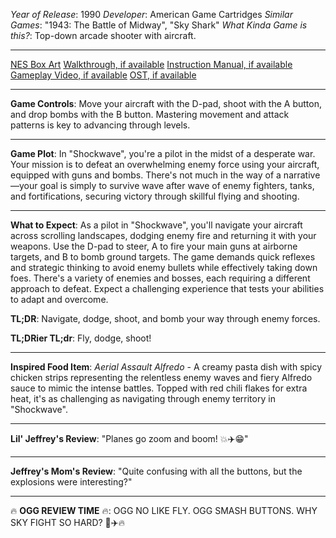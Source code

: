 *Year of Release*: 1990
*Developer*: American Game Cartridges
*Similar Games*: "1943: The Battle of Midway", "Sky Shark"
*What Kinda Game is this?*: Top-down arcade shooter with aircraft.

---
[NES Box Art](https://www.google.com/search?tbm=isch&q=NES+Box+Art+Shockwave) 
[Walkthrough, if available](https://www.google.com/search?q=Walkthrough+NES+Shockwave)
[Instruction Manual, if available](https://www.google.com/search?q=NES+Instruction+Manual+Shockwave)
[Gameplay Video, if available](https://www.youtube.com/results?search_query=gameplay+NES+Shockwave) 
[OST, if available](https://www.youtube.com/results?search_query=OST+NES+Shockwave)

- - -
**Game Controls**:
Move your aircraft with the D-pad, shoot with the A button, and drop bombs with the B button. Mastering movement and attack patterns is key to advancing through levels.

- - -
**Game Plot**:
In "Shockwave", you're a pilot in the midst of a desperate war. Your mission is to defeat an overwhelming enemy force using your aircraft, equipped with guns and bombs. There's not much in the way of a narrative—your goal is simply to survive wave after wave of enemy fighters, tanks, and fortifications, securing victory through skillful flying and shooting.

- - -
**What to Expect**:
As a pilot in "Shockwave", you'll navigate your aircraft across scrolling landscapes, dodging enemy fire and returning it with your weapons. Use the D-pad to steer, A to fire your main guns at airborne targets, and B to bomb ground targets. The game demands quick reflexes and strategic thinking to avoid enemy bullets while effectively taking down foes. There's a variety of enemies and bosses, each requiring a different approach to defeat. Expect a challenging experience that tests your abilities to adapt and overcome.

**TL;DR**: Navigate, dodge, shoot, and bomb your way through enemy forces.

**TL;DRier TL;dr**: Fly, dodge, shoot!

---
**Inspired Food Item**: *Aerial Assault Alfredo* - A creamy pasta dish with spicy chicken strips representing the relentless enemy waves and fiery Alfredo sauce to mimic the intense battles. Topped with red chili flakes for extra heat, it's as challenging as navigating through enemy territory in "Shockwave".

---
**Lil' Jeffrey's Review**: "Planes go zoom and boom! 💥✈️😁"

---
**Jeffrey's Mom's Review**: "Quite confusing with all the buttons, but the explosions were interesting?"

---
🔥 **OGG REVIEW TIME** 🔥: OGG NO LIKE FLY. OGG SMASH BUTTONS. WHY SKY FIGHT SO HARD? 🤔✈️🔥